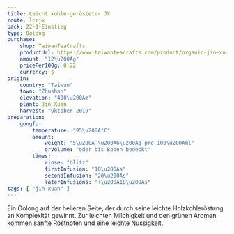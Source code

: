 ```yaml
---
title: Leicht kohle-gerösteter JX
route: lcrjx
pack: 22-1-Einstieg
type: Oolong
purchase:
    shop: TaiwanTeaCrafts
    productUrl: https://www.taiwanteacrafts.com/product/organic-jin-xuan-light-charcoal-pit-fired-oolong-tea
    amount: "12\u200Ag"
    pricePer100g: 0,22
    currency: $
origin:
    country: "Taiwan"
    town: "Zhushan"
    elevation: "400\u200Am"
    plant: Jin Xuan
    harvest: "Oktober 2019"
preparation:
    gongfu:
        temperature: "95\u200A°C"
        amount:
            weight: "5\u200A-\u200A6\u200Ag pro 100\u200Aml"
            orVolume: "oder bis Boden bedeckt"
        times:
            rinse: "blitz"
            firstInfusion: "10\u200As"
            secondInfusion: "20\u200As"
            laterInfusions: "+\u200A10\u200As"
tags: [ "jin-xuan" ]
---
```

Ein Oolong auf der helleren Seite, der durch seine leichte Holzkohleröstung an Komplexität gewinnt. Zur leichten Milchigkeit und den grünen Aromen kommen sanfte Röstnoten und eine leichte Nussigkeit.